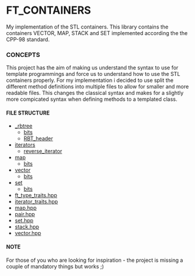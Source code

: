 # FT_CONTAINERS

My implementation of the STL containers. This library contains the containers VECTOR, MAP, STACK and SET
implemented according the the CPP-98 standard.
### CONCEPTS

This project has the aim of making us understand the syntax to use for template programmings and force us to understand
how to use the STL containers properly. For my implementation i decided to use split the different method definitions into
multiple files to allow for smaller and more readable files. This changes the classical syntax and makes for a slightly
more compicated syntax when defining methods to a templated class.
#### FILE STRUCTURE

* [_rbtree](https://github.com/5atchm1n/ft_containers/tree/master/containers/_rbtree)
    * [bits](https://github.com/5atchm1n/ft_containers/tree/master/containers/_rbtree/bits)
    * [RBT_header](https://github.com/5atchm1n/ft_containers/blob/master/containers/_rbtree/_red_black_tree.hpp)
* [iterators](https://github.com/5atchm1n/ft_containers/tree/master/containers/iterators)
    * [reverse_iterator](https://github.com/5atchm1n/ft_containers/blob/master/containers/iterators/reverse_iterator.hpp)
* [map](https://github.com/5atchm1n/ft_containers/tree/master/containers/map)
    * [bits](https://github.com/5atchm1n/ft_containers/tree/master/containers/map/bits)
* [vector](https://github.com/5atchm1n/ft_containers/tree/master/containers/vector)
    * [bits](https://github.com/5atchm1n/ft_containers/tree/master/containers/vector/bits)
* [set](https://github.com/5atchm1n/ft_containers/tree/master/containers/set)
    * [bits](https://github.com/5atchm1n/ft_containers/tree/master/containers/set/bits)
* [ft_type_traits.hpp](https://github.com/5atchm1n/ft_containers/blob/master/containers/ft_type_traits.hpp)
* [iterator_traits.hpp](https://github.com/5atchm1n/ft_containers/blob/master/containers/iterator_traits.hpp)
* [map.hpp](https://github.com/5atchm1n/ft_containers/blob/master/containers/map.hpp)
* [pair.hpp](https://github.com/5atchm1n/ft_containers/blob/master/containers/pair.hpp)
* [set.hpp](https://github.com/5atchm1n/ft_containers/blob/master/containers/set.hpp)
* [stack.hpp](https://github.com/5atchm1n/ft_containers/blob/master/containers/stack.hpp)
* [vector.hpp](https://github.com/5atchm1n/ft_containers/blob/master/containers/vector.hpp)



#### NOTE

For those of you who are looking for inspiration - the project is missing a couple of mandatory things but works ;)